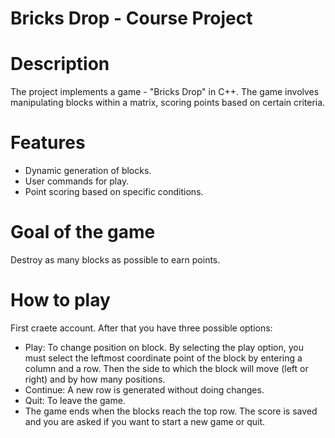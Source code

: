 # Bricks Drop - Course Project

# Description
The project implements a game - "Bricks Drop" in C++. The game involves manipulating blocks within a matrix, scoring points based on certain criteria.

# Features
- Dynamic generation of blocks.
- User commands for play.
- Point scoring based on specific conditions.

# Goal of the game
Destroy as many blocks as possible to earn points.

# How to play
First craete account. After that you have three possible options:
- Play: To change position on block. By selecting the play option, you must select the leftmost coordinate point of the block by entering a column and a row. Then the side to which the block will move (left or right) and by how many positions.
- Continue: А new row is generated without doing changes.
- Quit: To leave the game.
- The game ends when the blocks reach the top row. Тhe score is saved and you are asked if you want to start a new game or quit.

